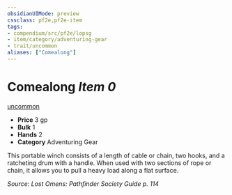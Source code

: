 ```yaml
---
obsidianUIMode: preview
cssclass: pf2e,pf2e-item
tags:
- compendium/src/pf2e/lopsg
- item/category/adventuring-gear
- trait/uncommon
aliases: ["Comealong"]
---
```

# Comealong *Item 0*  
[uncommon](rules/traits/uncommon.md "Uncommon Rarity Trait")  

- **Price** 3 gp
- **Bulk** 1
- **Hands** 2
- **Category** Adventuring Gear

This portable winch consists of a length of cable or chain, two hooks, and a ratcheting drum with a handle. When used with two sections of rope or chain, it allows you to pull a heavy load along a flat surface.

*Source: Lost Omens: Pathfinder Society Guide p. 114*